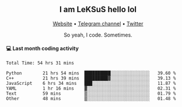 <h2 align="center">I am LeKSuS hello lol</h2>
<div align="center">
  <a href="https://leksus.net">Website</a> •
  <a href="https://t.me/leksus_was_here">Telegram channel</a> •
  <a href="https://twitter.com/___LeKSuS___">Twitter</a>
</div>
<p align="center">So yeah, I code. Sometimes.</p>

#### :computer: Last month coding activity
<!--START_SECTION:waka-->

```text
Total Time: 54 hrs 31 mins

Python        21 hrs 54 mins  ██████████░░░░░░░░░░░░░░░   39.60 %
C++           21 hrs 39 mins  █████████▓░░░░░░░░░░░░░░░   39.13 %
JavaScript    6 hrs 34 mins   ███░░░░░░░░░░░░░░░░░░░░░░   11.87 %
YAML          1 hr 16 mins    ▓░░░░░░░░░░░░░░░░░░░░░░░░   02.31 %
Text          59 mins         ▒░░░░░░░░░░░░░░░░░░░░░░░░   01.79 %
Other         48 mins         ▒░░░░░░░░░░░░░░░░░░░░░░░░   01.48 %
```

<!--END_SECTION:waka-->

<!-- flag{4_l0t_0f_1nter35t1ng_th1ng5_4r3_1n_publ1c_d0m41n} -->
